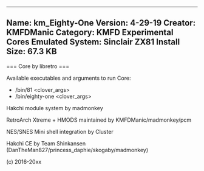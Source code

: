 -----------------------
Name: km_Eighty-One
Version: 4-29-19
Creator: KMFDManic
Category: KMFD Experimental Cores
Emulated System: Sinclair ZX81
Install Size: 67.3 KB
-----------------------
=== Core by libretro ===

Available executables and arguments to run Core:
- /bin/81 <rom> <clover_args>
- /bin/eighty-one <rom> <clover_args>

Hakchi module system by madmonkey

RetroArch Xtreme + HMODS maintained by KMFDManic/madmonkey/pcm

NES/SNES Mini shell integration by Cluster

Hakchi CE by Team Shinkansen (DanTheMan827/princess_daphie/skogaby/madmonkey)

(c) 2016-20xx
